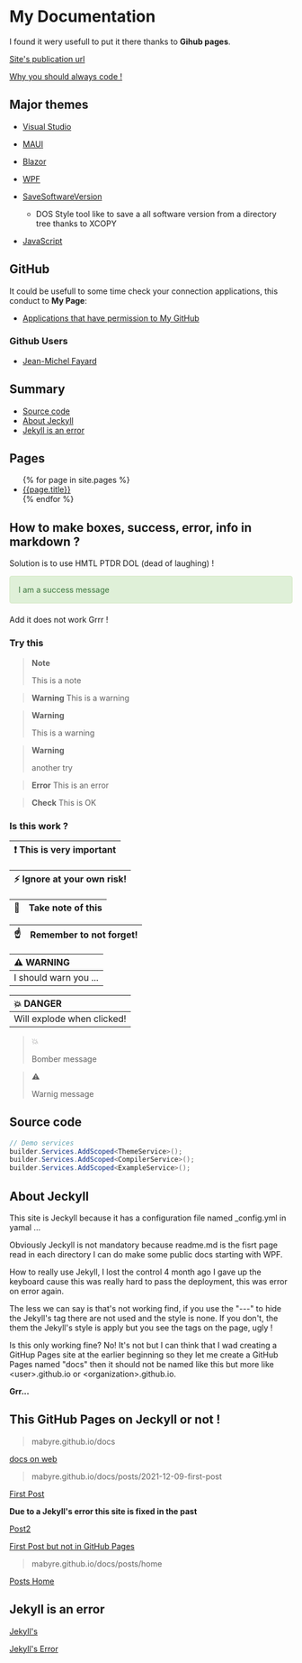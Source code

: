 # My Documentation

I found it wery usefull to put it there thanks to **Gihub pages**.

[Site's publication url](https://mabyre.github.io/docs/)

[Why you should always code !](https://www.youtube.com/@kodaps_fr)

## Major themes

- [Visual Studio](./VisualStudio)
- [MAUI](./MAUI)
- [Blazor](./Blazor)
- [WPF](./WPF)
- [SaveSoftwareVersion](./SaveSoftwareVersion)
    - DOS Style tool like to save a all software version from a directory tree thanks to XCOPY

- [JavaScript](./JavaScript)       

## GitHub

It could be usefull to some time check your connection applications, this conduct to **My Page**:

- [Applications that have permission to My GitHub](https://github.com/settings/connections/applications/879675f7c1829f6c4c2c)

### Github Users

- [Jean-Michel Fayard](https://github.com/jmfayard)

## Summary

- [Source code](#source-code)
- [About Jeckyll](#about-jeckyll)
- [Jekyll is an error](#jekyll-is-an-error)

## Pages

<ul>
  {% for page in site.pages %}
    <li>
      <a href=".{{page.url}}">{{page.title}}</a>
    </li>
  {% endfor %}
</ul>

## How to make boxes, success, error, info in markdown ?

Solution is to use HMTL PTDR DOL (dead of laughing) !

<div style="padding: 15px; border: 1px solid transparent; border-color: transparent; margin-bottom: 20px; border-radius: 4px; color: #3c763d; background-color: #dff0d8; border-color: #d6e9c6;">
I am a success message
</div>

Add it does not work Grrr !

### Try this 

> **Note**
>
> This is a note

> **Warning**
> This is a warning

> **Warning**
>
> This is a warning

>**Warning**
>
>another try 

> **Error**
> This is an error

> **Check**
> This is OK



### Is this work ?

| :exclamation:  This is very important   |
|-----------------------------------------|


| :zap:        Ignore at your own risk!   |
|-----------------------------------------|


| :memo:        | Take note of this       |
|---------------|:------------------------|


| :point_up:    | Remember to not forget! |
|---------------|:------------------------|



| :warning: WARNING          |
|:---------------------------|
| I should warn you ...      |


| :boom: DANGER              |
|:---------------------------|
| Will explode when clicked! |

>:boom:
>
> Bomber message

>:warning:
>
>Warnig message

## Source code

```csharp
// Demo services
builder.Services.AddScoped<ThemeService>();
builder.Services.AddScoped<CompilerService>();
builder.Services.AddScoped<ExampleService>();
```

## About Jeckyll

This site is Jeckyll because it has a configuration file named _config.yml in yamal ...

Obviously Jeckyll is not mandatory because readme.md is the fisrt page read in each directory I can do make some public docs starting with WPF.

How to really use Jekyll, I lost the control 4 month ago I gave up the keyboard cause this was really hard to pass the deployment, this was error on error again.

The less we can say is that's not working find, if you use the "---" to hide the Jekyll's tag there are not used and the style is none. If you don't, the them the Jekyll's style is apply but you see the tags on the page, ugly !

Is this only working fine? No! It's not but I can think that I wad creating a GitHup Pages site at the earlier beginning so they let me create a GitHub Pages named "docs" then it should not be named like this but more like <user\>.github.io or <organization\>.github.io.

**Grr...**

## This GitHub Pages on Jeckyll or not !

> mabyre.github.io/docs

[docs on web](https://mabyre.github.io/docs)

> mabyre.github.io/docs/posts/2021-12-09-first-post

[First Post](https://mabyre.github.io/docs/posts/2021-12-09-first-post)

**Due to a Jekyll's error this site is fixed in the past**

[Post2](https://mabyre.github.io/docs/posts/2022-07-21-post2)

[First Post but not in GitHub Pages](https://github.com/mabyre/docs/blob/fe1b0c1edac821adf740c823f23428e27741b96d/posts/2021-12-09-first-post.md)

> mabyre.github.io/docs/posts/home

[Posts Home](https://mabyre.github.io/docs/posts/home)

## Jekyll is an error

[Jekyll's](https://mabyre.github.io)

[Jekyll's Error](https://mabyre.github.io/error)
